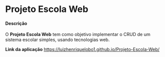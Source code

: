 # Projeto Escola Web

#### Descrição
O __Projeto Escola Web__ tem como objetivo implementar o CRUD de um sistema escolar simples, usando tecnologias web.

__Link da aplicação__ https://luizhenriquelobo1.github.io/Projeto-Escola-Web/